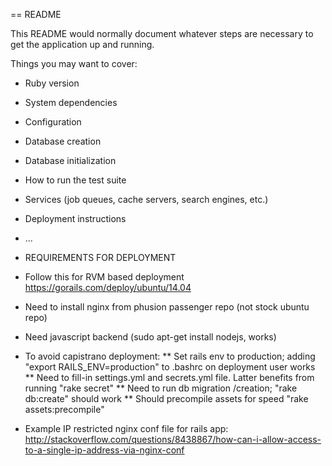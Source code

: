 == README

This README would normally document whatever steps are necessary to get the
application up and running.

Things you may want to cover:

* Ruby version

* System dependencies

* Configuration

* Database creation

* Database initialization

* How to run the test suite

* Services (job queues, cache servers, search engines, etc.)

* Deployment instructions

* ...

* REQUIREMENTS FOR DEPLOYMENT

* Follow this for RVM based deployment https://gorails.com/deploy/ubuntu/14.04
* Need to install nginx from phusion passenger repo (not stock ubuntu repo)
* Need javascript backend (sudo apt-get install nodejs, works)
* To avoid capistrano deployment:
** Set rails env to production; adding "export RAILS_ENV=production" to .bashrc on deployment user works
** Need to fill-in settings.yml and secrets.yml file. Latter benefits from running "rake secret"
** Need to run db migration /creation; "rake db:create" should work
** Should precompile assets for speed "rake assets:precompile"
* Example IP restricted nginx conf file for rails app: http://stackoverflow.com/questions/8438867/how-can-i-allow-access-to-a-single-ip-address-via-nginx-conf


